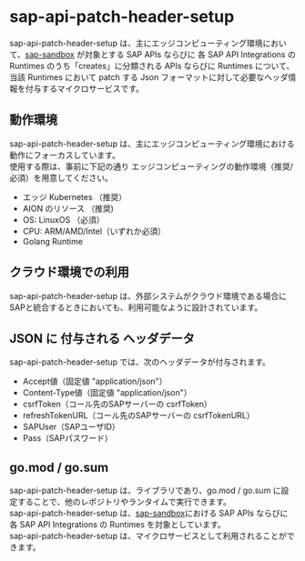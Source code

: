 # sap-api-patch-header-setup  
sap-api-patch-header-setup は、主にエッジコンピューティング環境において、[sap-sandbox](https://github.com/latonaio/sap-sandbox) が対象とする SAP APIs ならびに 各 SAP API Integrations の Runtimes のうち「creates」に分類される APIs ならびに Runtimes について、当該 Runtimes において patch する Json フォーマットに対して必要なヘッダ情報を付与するマイクロサービスです。

## 動作環境  
sap-api-patch-header-setup は、主にエッジコンピューティング環境における動作にフォーカスしています。  
使用する際は、事前に下記の通り エッジコンピューティングの動作環境（推奨/必須）を用意してください。  

* エッジ Kubernetes （推奨）  
* AION のリソース （推奨)  
* OS: LinuxOS （必須）  
* CPU: ARM/AMD/Intel（いずれか必須）  
* Golang Runtime 

## クラウド環境での利用
sap-api-patch-header-setup は、外部システムがクラウド環境である場合にSAPと統合するときにおいても、利用可能なように設計されています。  

## JSON に 付与される ヘッダデータ
sap-api-patch-header-setup では、次のヘッダデータが付与されます。

* Accept値（固定値 "application/json"）
* Content-Type値（固定値 "application/json"）
* csrfToken（コール先のSAPサーバーの csrfToken）
* refreshTokenURL（コール先のSAPサーバーの csrfTokenURL）
* SAPUser（SAPユーザID）
* Pass（SAPパスワード）

## go.mod / go.sum
sap-api-patch-header-setup は、ライブラリであり、go.mod / go.sum に設定することで、他のレポジトリやランタイムで実行できます。  
sap-api-patch-header-setup は、[sap-sandbox](https://github.com/latonaio/sap-sandbox)における SAP APIs ならびに 各 SAP API Integrations の Runtimes を対象としています。  
sap-api-patch-header-setup は、マイクロサービスとして利用されることができます。  
